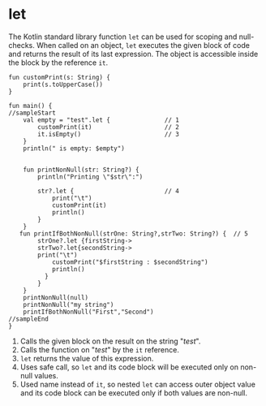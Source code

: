 # let

The Kotlin standard library function `let` can be used for scoping and null-checks. When called on an object, `let` executes the given block of code and returns the result of its last expression.
The object is accessible inside the block by the reference `it`. 

```run-kotlin
fun customPrint(s: String) {
    print(s.toUpperCase())
}

fun main() {
//sampleStart
    val empty = "test".let {               // 1
        customPrint(it)                    // 2
        it.isEmpty()                       // 3
    }
    println(" is empty: $empty")


    fun printNonNull(str: String?) {
        println("Printing \"$str\":")

        str?.let {                         // 4
            print("\t")
            customPrint(it)
            println()
        }
    }
   fun printIfBothNonNull(strOne: String?,strTwo: String?) {  // 5
        strOne?.let {firstString->                     
        strTwo?.let{secondString->
        print("\t")
            customPrint("$firstString : $secondString")
            println()
          }
        }
    }
    printNonNull(null)
    printNonNull("my string") 
    printIfBothNonNull("First","Second") 
//sampleEnd
}

```

1. Calls the given block on the result on the string "_test_".
2. Calls the function on "_test_" by the `it` reference.
3. `let` returns the value of this expression.
4. Uses safe call, so `let` and its code block will be executed only on non-null values.  
5. Used name instead of `it`, so nested `let` can access outer object value and its code block can be executed only if both values are non-null.
